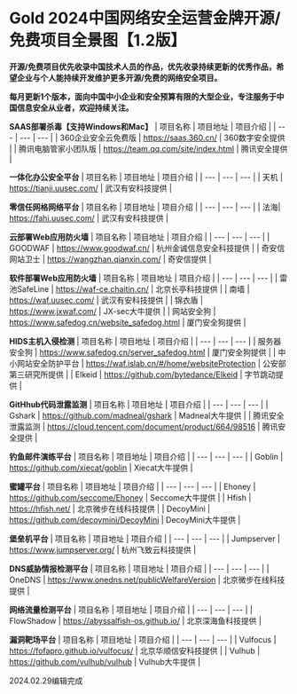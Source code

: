 # Gold 2024中国网络安全运营金牌开源/免费项目全景图【1.2版】

**开源/免费项目优先收录中国技术人员的作品，优先收录持续更新的优秀作品，希望企业与个人能持续开发维护更多开源/免费的网络安全项目。**

**每月更新1个版本，面向中国中小企业和安全预算有限的大型企业，专注服务于中国信息安全从业者，欢迎持续关注。**

**SAAS部署杀毒【支持Windows和Mac】**
| 项目名称 | 项目地址 | 项目介绍 |
| --- | --- | --- |
| 360企业安全云免费版 | https://saas.360.cn/ | 360数字安全提供  |
| 腾讯电脑管家小团队版 | https://team.qq.com/site/index.html | 腾讯安全提供  |

**一体化办公安全平台**
| 项目名称 | 项目地址 | 项目介绍 |
| --- | --- | --- |
| 天机  | https://tianji.uusec.com/  | 武汉有安科技提供  |

**零信任网格网络平台**
| 项目名称 | 项目地址 | 项目介绍 |
| --- | --- | --- |
| 法海| https://fahi.uusec.com/ | 武汉有安科技提供  |

**云部署Web应用防火墙**
| 项目名称 | 项目地址 | 项目介绍 |
| --- | --- | --- |
| GOODWAF  | https://www.goodwaf.cn/  | 杭州金诚信息安全科技提供  |
| 奇安信网站卫士  | https://wangzhan.qianxin.com/  | 奇安信提供  |

**软件部署Web应用防火墙**
| 项目名称 | 项目地址 | 项目介绍 |
| --- | --- | --- |
| 雷池SafeLine  | https://waf-ce.chaitin.cn/  | 北京长亭科技提供  |
| 南墙  | https://waf.uusec.com/  | 武汉有安科技提供  |
| 锦衣盾  | https://www.jxwaf.com/  | JX-sec大牛提供  |
| 网站安全狗  | https://www.safedog.cn/website_safedog.html  | 厦门安全狗提供  |

**HIDS主机入侵检测**
| 项目名称 | 项目地址 | 项目介绍 |
| --- | --- | --- |
| 服务器安全狗  | https://www.safedog.cn/server_safedog.html  | 厦门安全狗提供  |
| 中小网站安全防护平台  | https://waf.islab.cn/#/home/websiteProtection  | 公安部第三研究所提供  |
| Elkeid  | https://github.com/bytedance/Elkeid  | 字节跳动提供  |

**GitHhub代码泄露监测**
| 项目名称 | 项目地址 | 项目介绍 |
| --- | --- | --- |
| Gshark  | https://github.com/madneal/gshark  | Madneal大牛提供  |
| 腾讯安全泄露监测  | https://cloud.tencent.com/document/product/664/98516  | 腾讯安全提供  |

**钓鱼邮件演练平台**
| 项目名称 | 项目地址 | 项目介绍 |
| --- | --- | --- |
| Goblin  | https://github.com/xiecat/goblin  | Xiecat大牛提供  |

**蜜罐平台**
| 项目名称 | 项目地址 | 项目介绍 |
| --- | --- | --- |
| Ehoney  | https://github.com/seccome/Ehoney  | Seccome大牛提供  |
| Hfish  | https://hfish.net/  | 北京微步在线科技提供  |
| DecoyMini  | https://github.com/decoymini/DecoyMini  | DecoyMini大牛提供  |

**堡垒机平台**
| 项目名称 | 项目地址 | 项目介绍 |
| --- | --- | --- |
| Jumpserver  | https://www.jumpserver.org/  | 杭州飞致云科技提供  |

**DNS威胁情报检测平台**
| 项目名称 | 项目地址 | 项目介绍 |
| --- | --- | --- |
| OneDNS  | https://www.onedns.net/publicWelfareVersion  | 北京微步在线科技提供  |

**网络流量检测平台**
| 项目名称 | 项目地址 | 项目介绍 |
| --- | --- | --- |
| FlowShadow  | https://abyssalfish-os.github.io/  | 北京深海鱼科技提供  |

**漏洞靶场平台**
| 项目名称 | 项目地址 | 项目介绍 |
| --- | --- | --- |
| Vulfocus  | https://fofapro.github.io/vulfocus/  | 北京华顺信安科技提供  |
| Vulhub  | https://github.com/vulhub/vulhub  | Vulhub大牛提供  |


2024.02.29编辑完成






